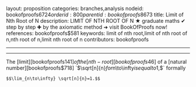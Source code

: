 layout: proposition
categories: branches,analysis
nodeid: bookofproofs$6724
orderid: 800
parentid: bookofproofs$8673
title: Limit of Nth Root of N
description: LIMIT OF NTH ROOT OF N ★ graduate maths ✔ step by step ✚ by the axiomatic method ➜ visit BookOfProofs now!
references: bookofproofs$581
keywords: limit of nth root,limit of nth root of n,nth root of n,limit nth root of n
contributors: bookofproofs

---


---

The [limit][bookofproofs$141] of the [nth-root][bookofproofs$46] of a [natural number][bookofproofs$718] `$\sqrt[n]{n}$` for `$n\to\infty$` is equal to `$1,$` formally

`$$\lim_{n\to\infty} \sqrt[n]{n}=1.$$`
